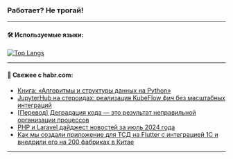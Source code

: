 ### Работает? Не трогай!

---
<!--
#### 🛠️ Technical stack:

![Java](https://img.shields.io/badge/Java-informational?logo=Oracle&style=flat&logoColor=white&color=FF4500)
![Kotlin](https://img.shields.io/badge/Kotlin-informational?logo=Kotlin&style=flat&logoColor=white&color=774D97)
![TS](https://img.shields.io/badge/TypeScript-informational?logo=typeScript&style=flat&logoColor=black&color=017acc)
![Python](https://img.shields.io/badge/Python-informational?logo=Python&style=flat&logoColor=black&color=ffdd54) <br>
![Spring](https://img.shields.io/badge/Spring-informational?logo=Spring&style=flat&logoColor=white&color=6DB33F) 
![SpringBoot](https://img.shields.io/badge/SpringBoot-informational?logo=SpringBoot&style=flat&logoColor=white&color=6DB33F)
![Nest](https://img.shields.io/badge/NestJS-informational?logo=NestJS&style=flat&logoColor=white&color=E0234E) 
![NodeJS](https://img.shields.io/badge/NodeJS-informational?logo=node.js&style=flat&logoColor=white&color=70A760)<br>
![PostgreSQL](https://img.shields.io/badge/PostgreSQL-informational?logo=PostgreSQL&style=flat&logoColor=white&color=DAA520)
![MongoDB](https://img.shields.io/badge/MongoDB-informational?logo=MongoDB&style=flat&logoColor=white&color=870000)
![Apache](https://img.shields.io/badge/Apache-informational?logo=apache&style=flat&logoColor=white&color=f74e28)

___ 
-->

#### 🛠️ Используемые языки:

[![Top Langs](https://github-readme-stats-u2qms2cxw-advtsettinggmailcoms-projects.vercel.app/api/top-langs/?username=zloylis&langs_count=10&hide_title=true&title_color=e6edf3&size_weight=0.5&count_weight=0.5&layout=compact&hide_progress=true&hide_border=true&theme=dracula)](https://github.com/zloylis)

<!---


####  :octocat:&nbsp;&nbsp; Статистика:

![GitHub stats](https://github-readme-stats-u2qms2cxw-advtsettinggmailcoms-projects.vercel.app/api?username=zloylis&show_icons=true&hide_border=true&theme=dracula&title_color=e6edf3&include_all_commits=true&count_private=true&hide_rank=false&hide_title=true&rank_icon=github)
-->
---

#### 💬 Свежее с habr.com:

<!-- BLOG-POST-LIST:START -->
- [Книга: «Алгоритмы и структуры данных на Python»](https://habr.com/ru/companies/piter/articles/836280/?utm_source=habrahabr&utm_medium=rss&utm_campaign=836280)
- [JupyterHub на стероидах: реализация KubeFlow фич без масштабных интеграций](https://habr.com/ru/companies/kts/articles/832084/?utm_source=habrahabr&utm_medium=rss&utm_campaign=832084)
- [[Перевод] Деградация кода — это результат неправильной организации процессов](https://habr.com/ru/companies/sportmaster_lab/articles/836332/?utm_source=habrahabr&utm_medium=rss&utm_campaign=836332)
- [PHP и Laravel дайджест новостей за июль 2024 года](https://habr.com/ru/articles/835574/?utm_source=habrahabr&utm_medium=rss&utm_campaign=835574)
- [Как мы создали приложение для ТСД на Flutter с интеграцией 1С и внедрили его на 200 фабриках в Китае](https://habr.com/ru/companies/zenden_it/articles/836282/?utm_source=habrahabr&utm_medium=rss&utm_campaign=836282)
<!-- BLOG-POST-LIST:END -->

---
